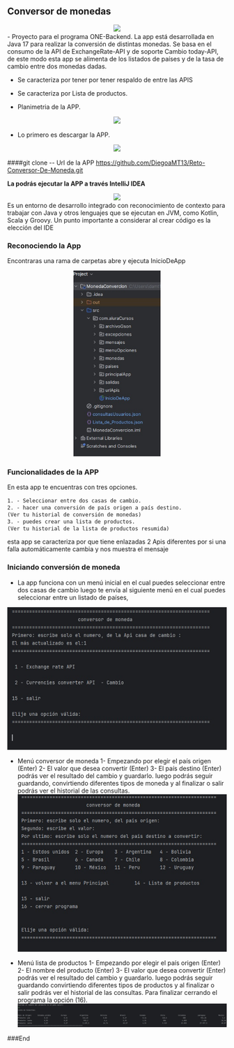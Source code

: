 ##         Conversor de monedas
<div align="center"><img src="https://raw.githubusercontent.com/patrickwebsdev/Encriptador-Oracle-Alura/master/img/one.png" width="200"/></div>
- Proyecto para el programa ONE-Backend. La app está desarrollada en Java 17 para realizar la conversión de distintas monedas. Se basa en el consumo de la API de ExchangeRate-API y de soporte Cambio today-API, de este modo esta app se alimenta de los listados de países y de la tasa de cambio entre dos monedas dadas.

- Se caracteriza por tener por tener respaldo de entre las APIS
- Se caracteriza por Lista de productos. 

- Planimetria de la APP.
<div align="center"><img src="[https://cdn.prod.website-files.com/5f5a53e153805db840dae2db/64e79ca5aff2fb7295bfddf9_github-que-es.jpg](https://drive.google.com/file/d/1YKOaUluMBQBNJ1Qo8eIra9D5yd6pG9Nu/view)" width="200"/></div>


- Lo primero es descargar la APP.

<div align="center"><img src="https://cdn.prod.website-files.com/5f5a53e153805db840dae2db/64e79ca5aff2fb7295bfddf9_github-que-es.jpg" width="200"/></div>

####git clone -- Url de la APP
https://github.com/DiegoaMT13/Reto-Conversor-De-Moneda.git

**La podrás ejecutar la APP a través IntelliJ IDEA**
<div align="center"><img src="https://d3v6byorcue2se.cloudfront.net/wp-content/uploads/2018/09/logoIntelliJ-IDEA.png" width="200"/></div>
Es un entorno de desarrollo integrado con reconocimiento de contexto para trabajar con Java y otros lenguajes que se ejecutan en JVM, como Kotlin, Scala y Groovy. Un punto importante a considerar al crear código es la elección del IDE


### Reconociendo la App

Encontraras una rama de carpetas abre y ejecuta InicioDeApp

<div align="center"><img src="https://raw.githubusercontent.com/DiegoaMT13/Reto-Conversor-De-Moneda/refs/heads/main/MonedaConvercion/Img/Carpetas.jpg" width="200"/></div>


### Funcionalidades de la APP
En esta app te encuentras con tres opciones.

    1. - Seleccionar entre dos casas de cambio.
    2. - hacer una conversión de país origen a país destino.
	(Ver tu historial de conversión de monedas)
    3. - puedes crear una lista de productos. 
	(Ver tu historial de la lista de productos resumida)







esta app se caracteriza por que tiene enlazadas 2 Apis diferentes por si una falla automáticamente cambia y nos muestra el mensaje



### Iniciando conversión de moneda

- La app funciona con un menú inicial en el cual puedes seleccionar entre dos casas de cambio luego te envía al siguiente menú en el cual puedes seleccionar entre un listado de países,

![image](https://raw.githubusercontent.com/DiegoaMT13/Reto-Conversor-De-Moneda/refs/heads/main/MonedaConvercion/Img/MenuPrincipal.jpg)

- Menú conversor de moneda
1- Empezando por elegir el país origen (Enter)
2- El valor que desea convertir (Enter)
3- El país destino (Enter)
podrás ver el resultado del cambio y guardarlo.
luego podrás seguir guardando, convirtiendo diferentes tipos de moneda y al finalizar o salir podrás ver el historial de las consultas.
![image](https://raw.githubusercontent.com/DiegoaMT13/Reto-Conversor-De-Moneda/refs/heads/main/MonedaConvercion/Img/ConversorDeMoneda.jpg)


- Menú lista de productos
1- Empezando por elegir el país origen (Enter)
2- El nombre del producto (Enter)
3- El valor que desea convertir (Enter)
podrás ver el resultado del cambio y guardarlo.
luego podrás seguir guardando convirtiendo diferentes tipos de productos y al finalizar o salir podrás ver el historial de las consultas.
Para finalizar cerrando el programa la opción (16).
![image](https://raw.githubusercontent.com/DiegoaMT13/Reto-Conversor-De-Moneda/refs/heads/main/MonedaConvercion/Img/ConvertirProductoResumen.jpg)




###End
